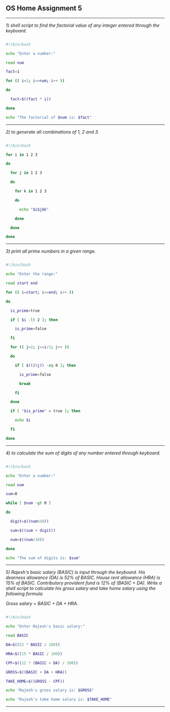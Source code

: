 ## OS Home Assignment 5

---

_1) shell script to find the factorial value of any integer entered through the keyboard._

```bash

#!/bin/bash

echo "Enter a number:"

read num

fact=1

for (( i=1; i<=num; i++ ))

do

  fact=$((fact * i))

done

echo "The factorial of $num is: $fact"

```

---

_2) to generate all combinations of 1, 2 and 3._

```bash

#!/bin/bash

for i in 1 2 3

do

  for j in 1 2 3

  do

    for k in 1 2 3

    do

      echo "$i$j$k"

    done

  done

done

```

---

_3) print all prime numbers in a given range._

```bash

#!/bin/bash

echo "Enter the range:"

read start end

for (( i=start; i<=end; i++ ))

do

  is_prime=true

  if [ $i -lt 2 ]; then

    is_prime=false

  fi

  for (( j=2; j<=i/2; j++ ))

  do

    if [ $((i%j)) -eq 0 ]; then

      is_prime=false

      break

    fi

  done

  if [ "$is_prime" = true ]; then

    echo $i

  fi

done

```

---

_4) to calculate the sum of digits of any number entered through keyboard._

```bash

#!/bin/bash

echo "Enter a number:"

read num

sum=0

while [ $num -gt 0 ]

do

  digit=$((num%10))

  sum=$((sum + digit))

  num=$((num/10))

done

echo "The sum of digits is: $sum"

```

---

_5) Rajesh's basic salary (BASIC) is input through the keyboard. His dearness allowance (DA) is 52% of BASIC. House rent allowance (HRA) is 15% of BASIC. Contributory provident fund is 12% of (BASIC + DA). Write a shell script to calculate his gross salary and take home salary using the following formula:_

_Gross salary = BASIC + DA + HRA._

```bash

#!/bin/bash

echo "Enter Rajesh's basic salary:"

read BASIC

DA=$((52 * BASIC / 100))

HRA=$((15 * BASIC / 100))

CPF=$((12 * (BASIC + DA) / 100))

GROSS=$((BASIC + DA + HRA))

TAKE_HOME=$((GROSS - CPF))

echo "Rajesh's gross salary is: $GROSS"

echo "Rajesh's take home salary is: $TAKE_HOME"

```

---
